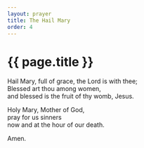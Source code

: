 ```yaml
---
layout: prayer
title: The Hail Mary
order: 4
---
```

# {{ page.title }}

Hail Mary, full of grace, the Lord is with thee;  
Blessed art thou among women,  
and blessed is the fruit of thy womb, Jesus.  

Holy Mary, Mother of God,  
pray for us sinners  
now and at the hour of our death.  

Amen.
